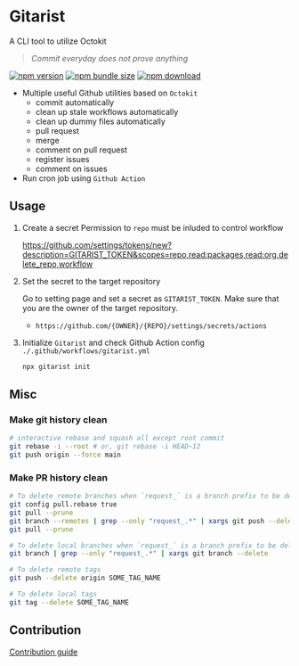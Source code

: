 # Gitarist

A CLI tool to utilize Octokit

> _Commit everyday does not prove anything_

[![npm version](https://img.shields.io/npm/v/gitarist)](https://www.npmjs.com/package/gitarist)
[![npm bundle size](https://img.shields.io/bundlephobia/minzip/gitarist)](https://www.npmjs.com/package/gitarist?activeTab=explore)
[![npm download](https://img.shields.io/npm/dw/gitarist)](https://www.npmjs.com/package/gitarist)

- Multiple useful Github utilities based on `Octokit`
  - commit automatically
  - clean up stale workflows automatically
  - clean up dummy files automatically
  - pull request
  - merge
  - comment on pull request
  - register issues
  - comment on issues
- Run cron job using `Github Action`

## Usage

1. Create a secret
   Permission to `repo` must be inluded to control workflow

   https://github.com/settings/tokens/new?description=GITARIST_TOKEN&scopes=repo,read:packages,read:org,delete_repo,workflow

2. Set the secret to the target repository

   Go to setting page and set a secret as `GITARIST_TOKEN`. Make sure that you are the owner of the target repository.

   - `https://github.com/{OWNER}/{REPO}/settings/secrets/actions`

3. Initialize `Gitarist` and check Github Action config `./.github/workflows/gitarist.yml`

   ```sh
   npx gitarist init
   ```

## Misc

### Make git history clean

```sh
# interactive rebase and squash all except root commit
git rebase -i --root # or, git rebase -i HEAD~12
git push origin --force main
```

### Make PR history clean

```sh
# To delete remote branches when `request_` is a branch prefix to be deleted
git config pull.rebase true
git pull --prune
git branch --remotes | grep --only "request_.*" | xargs git push --delete origin
git pull --prune

# To delete local branches when `request_` is a branch prefix to be deleted
git branch | grep --only "request_.*" | xargs git branch --delete

# To delete remote tags
git push --delete origin SOME_TAG_NAME

# To delete local tags
git tag --delete SOME_TAG_NAME
```

## Contribution

[Contribution guide](./CONTRIBUTING.md)
